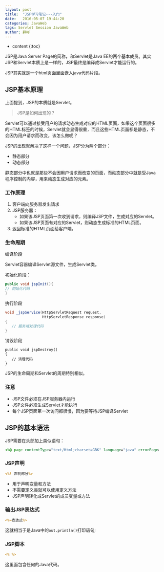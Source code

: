 ```yaml
---
layout: post
title:  "JSP学习笔记---入门"
date:   2016-05-07 19:44:20
categories: JavaWeb
tags: Servlet Session JavaWeb
author: 薛彬
---
```


* content
{:toc}

JSP是Java Server Page的简称，和Servlet是Java EE的两个基本成员。其实JSP和Servlet本质上是一样的，JSP最终是编译成Servlet才能运行的。

JSP其实就是一个html页面里面嵌入java代码片段。




## JSP基本原理

上面提到，JSP的本质就是Servlet。

>JSP是如何出现的？

Servlet可以通过接受用户的请求动态生成对应的HTML页面，如果这个页面很多的HTML标签的时候，Servlet就会显得很重，而且这些HTML页面都是静态，不会因为用户请求而改变，该怎么做呢？

JSP的出现就解决了这样一个问题，JSP分为两个部分：

- 静态部分
- 动态部分

静态部分中也就是那些不会因用户请求而改变的页面，而动态部分中就是受Java程序控制的内容，用来动态生成对应的元素。

### 工作原理

1. 客户端向服务器发出请求
2. JSP服务器：
	- 如果该JSP页面第一次收到请求，则编译JSP文件，生成对应的Servlet。
	- 如果该JSP页面有对应的Servlet，则动态生成标准的HTML页面。
3. 返回标准的HTML页面给客户端。

### 生命周期

编译阶段
	
Servlet容器编译Servlet源文件，生成Servlet类。

初始化阶段：

```java
public void jspInit(){
// 初始化代码
}
```

执行阶段

```java
void _jspService(HttpServletRequest request,
                 HttpServletResponse response)
{
   // 服务端处理代码
}
```

销毁阶段

```ava
public void jspDestroy()
{
   // 清理代码
}
```

JSP的生命周期和Servlet的周期特别相似。

### 注意

- JSP文件必须在JSP服务器内运行
- JSP文件必须生成Servlet才能执行
- 每个JSP页面第一次访问都很慢，因为要等待JSP编译Servlet

## JSP的基本语法

JSP需要在头部加上类似语句：

```jsp
<%@ page contentType="text/Html;charset=GBK" language="java" errorPage=""%>
```

### JSP声明

```jsp
<%! 声明部分%>
```

- 用于声明变量和方法
- 不需要定义类就可以使用定义方法
- JSP声明转化成Servlet的成员变量或方法

### 输出JSP表达式

```jsp
<%=表达式%>
```

这就相当于是Java中的`out.println()`打印语句;

### JSP脚本

```jsp
<% %>
```

这里面包含任何的Java代码。